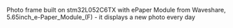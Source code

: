 Photo frame built on stm32L052C6TX with ePaper Module from Waveshare, 5.65inch_e-Paper_Module_(F) - it displays a new photo every day
